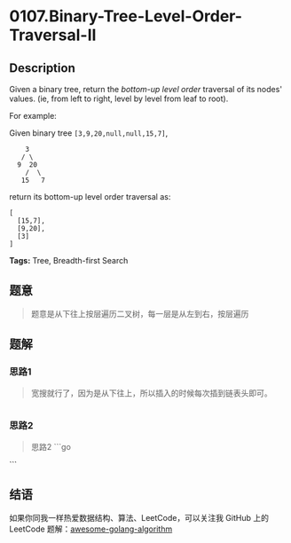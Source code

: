 # 0107.Binary-Tree-Level-Order-Traversal-II

## Description

Given a binary tree, return the _bottom-up level order_ traversal of its nodes' values. \(ie, from left to right, level by level from leaf to root\).

For example:

Given binary tree `[3,9,20,null,null,15,7]`,

```text
    3
   / \
  9  20
    /  \
   15   7
```

return its bottom-up level order traversal as:

```text
[
  [15,7],
  [9,20],
  [3]
]
```

**Tags:** Tree, Breadth-first Search

## 题意

> 题意是从下往上按层遍历二叉树，每一层是从左到右，按层遍历

## 题解

### 思路1

> 宽搜就行了，因为是从下往上，所以插入的时候每次插到链表头即可。

```go

```

### 思路2

> 思路2 \`\`\`go

\`\`\`

## 结语

如果你同我一样热爱数据结构、算法、LeetCode，可以关注我 GitHub 上的 LeetCode 题解：[awesome-golang-algorithm](https://github.com/Golang-Solutions/awesome-golang-algorithm)

